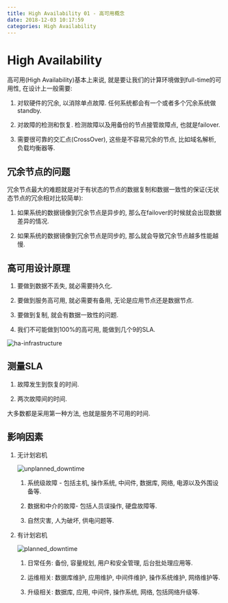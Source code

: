 ```yaml
---
title: High Availability 01 - 高可用概念
date: 2018-12-03 10:17:59
categories: High Availability
---
```

# High Availability

<!--more-->

高可用(High Availability)基本上来说, 就是要让我们的计算环境做到full-time的可用性, 在设计上一般需要:

1. 对软硬件的冗余, 以消除单点故障. 任何系统都会有一个或者多个冗余系统做standby.

2. 对故障的检测和恢复. 检测故障以及用备份的节点接管故障点, 也就是failover.

3. 需要很可靠的交汇点(CrossOver), 这些是不容易冗余的节点, 比如域名解析, 负载均衡器等.

## 冗余节点的问题

冗余节点最大的难题就是对于有状态的节点的数据复制和数据一致性的保证(无状态节点的冗余相对比较简单):

1. 如果系统的数据镜像到冗余节点是异步的, 那么在failover的时候就会出现数据差异的情况.

2. 如果系统的数据镜像到冗余节点是同步的, 那么就会导致冗余节点越多性能越慢.

## 高可用设计原理

1. 要做到数据不丢失, 就必需要持久化.

2. 要做到服务高可用, 就必需要有备用, 无论是应用节点还是数据节点.

3. 要做到复制, 就会有数据一致性的问题.

4. 我们不可能做到100%的高可用, 能做到几个9的SLA.

![ha-infrastructure](https://res.cloudinary.com/dpe4i978o/image/upload/v1543804621/high%20availability/ha-infrastructure.gif)

## 测量SLA

1. 故障发生到恢复的时间.

2. 两次故障间的时间.

大多数都是采用第一种方法, 也就是服务不可用的时间.

## 影响因素

1. 无计划宕机

    ![unplanned_downtime](https://res.cloudinary.com/dpe4i978o/image/upload/v1543805325/high%20availability/unplanned_downtime.gif)

    1. 系统级故障 - 包括主机, 操作系统, 中间件, 数据库, 网络, 电源以及外围设备等.

    2. 数据和中介的故障- 包括人员误操作, 硬盘故障等.

    3. 自然灾害, 人为破坏, 供电问题等.

2. 有计划宕机

    ![planned_downtime](https://res.cloudinary.com/dpe4i978o/image/upload/v1543805396/high%20availability/planned_downtime.gif)

    1. 日常任务: 备份, 容量规划, 用户和安全管理, 后台批处理应用等.
    
    2. 运维相关: 数据库维护, 应用维护, 中间件维护, 操作系统维护, 网络维护等.

    3. 升级相关: 数据库, 应用, 中间件, 操作系统, 网络, 包括网络升级等.